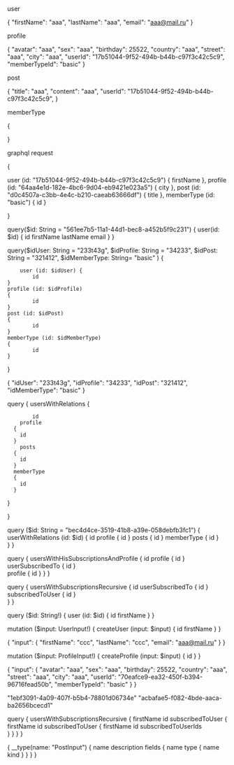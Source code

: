 user

{
"firstName": "aaa",
"lastName": "aaa",
"email": "aaa@mail.ru"
}

profile

{
"avatar": "aaa",
"sex": "aaa",
"birthday": 25522,
"country": "aaa",
"street": "aaa",
"city": "aaa",
"userId": "17b51044-9f52-494b-b44b-c97f3c42c5c9",
"memberTypeId": "basic"
}

post

{
"title": "aaa",
"content": "aaa",
"userId": "17b51044-9f52-494b-b44b-c97f3c42c5c9",
}

memberType

{

}

graphql request

{

   user (id: "17b51044-9f52-494b-b44b-c97f3c42c5c9") {
      firstName
   },
   profile (id: "64aa4e1d-182e-4bc6-9d04-eb9421e023a5") {
      city
   },
   post (id: "d0c4507a-c3bb-4e4c-b210-caeab63666df") {
      title
   },
   memberType (id: "basic") {
      id
   }

}


query($id: String = "561ee7b5-11a1-44d1-bec8-a452b5f9c231") {
  user(id: $id) {
    id
    firstName
    lastName
    email
  }
}


query($idUser: String = "233t43g", $idProfile: String = "34233", $idPost: String = "321412", $idMemberType: String= "basic" ) {

    	user (id: $idUser) {
			id
    }
  	profile (id: $idProfile)
    {
			id
    }
    post (id: $idPost)
    {
			id
    }
    memberType (id: $idMemberType)
    {
			id
    }
  }


{
  "idUser": "233t43g",
  "idProfile": "34233",
  "idPost": "321412",
  "idMemberType": "basic"
}


query {
  usersWithRelations {
    
			id
  		profile 
      {
        id
      }
    	posts 
      {
        id
      }
      memberType
      {
        id
      }   
  }

}   	
   


query ($id: String = "bec4d4ce-3519-41b8-a39e-058debfb3fc1") {
  userWithRelations (id: $id) {
			id
  		profile 
      {
        id
      }
    	posts 
      {
        id
      }
      memberType
      {
        id
      }   
  }
}  	
   



query {
  usersWithHisSubscriptionsAndProfile {
			id
  		profile 
      {
        id
      }
    	userSubscribedTo {
        id
      }  
    profile {
      id
    }
  }
}  	



query {
   usersWithSubscriptionsRecursive  {
			id
    	userSubscribedTo {
        id
      }  
    subscribedToUser {
        id
      }  
  }	
} 


query ($id: String!) {
  user (id: $id) {
    id
    firstName
  }
}


mutation ($input: UserInput!) {
  createUser (input: $input) {
    id
    firstName
  }
}

{
  "input": {
    "firstName": "ccc",
   "lastName": "ccc",
   "email": "aaa@mail.ru"
  }
}


mutation ($input: ProfileInput!) {
  createProfile (input: $input) {
    id
  }
}

{
  "input": {
"avatar": "aaa",
"sex": "aaa",
"birthday": 25522,
"country": "aaa",
"street": "aaa",
"city": "aaa",
"userId": "70eafce9-ea32-450f-b394-96716fead50b",
"memberTypeId": "basic"
  }
}


"1ebf3091-4a09-407f-b5b4-78801d06734e"
"acbafae5-f082-4bde-aaca-ba2656bcecd1"


query {
   usersWithSubscriptionsRecursive {
      firstName
      id
    subscribedToUser {
      firstName
      id
      subscribedToUser {
        firstName
        id
        subscribedToUserIds     
    }
  }
}
}
 
   

{
  __type(name: "PostInput") {
    name
    description
    fields {
      name
      type {
        name
        kind
      }
    }
  }
}
 